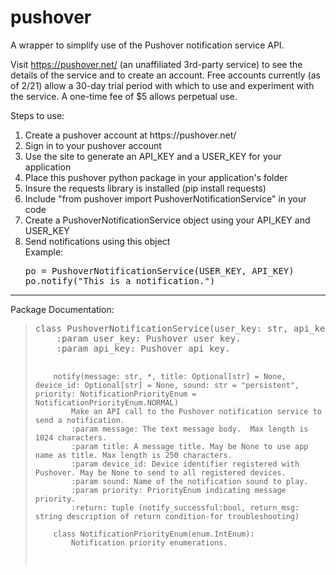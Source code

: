 # pushover
A wrapper to simplify use of the Pushover notification service API.

Visit https://pushover.net/ (an unaffiliated 3rd-party service) to see the details of the service and to
create an account. Free accounts currently (as of 2/21) allow a 30-day trial period with which to use 
and experiment with the service. A one-time fee of $5 allows perpetual use.

Steps to use:
<ol>
    <li>Create a pushover account at https://pushover.net/</li>
    <li>Sign in to your pushover account</li>
    <li>Use the site to generate an API_KEY and a USER_KEY for your application</li>
    <li>Place this pushover python package in your application's folder</li>
    <li>Insure the requests library is installed (pip install requests)</li>
    <li>Include "from pushover import PushoverNotificationService" in your code</li>
    <li>Create a PushoverNotificationService object using your API_KEY and USER_KEY</li>
    <li>Send notifications using this object
        <div>Example:</div>             
<pre>po = PushoverNotificationService(USER_KEY, API_KEY)
po.notify("This is a notification.")</pre>
    </li>    
</ol>
<hr>
Package Documentation:
<blockquote>
<pre>
class PushoverNotificationService(user_key: str, api_key: str)
    :param user_key: Pushover user key.
    :param api_key: Pushover api key.

        notify(message: str, *, title: Optional[str] = None, device_id: Optional[str] = None, sound: str = "persistent", priority: NotificationPriorityEnum = NotificationPriorityEnum.NORMAL)
            Make an API call to the Pushover notification service to send a notification.
            :param message: The text message body.  Max length is 1024 characters.
            :param title: A message title. May be None to use app name as title. Max length is 250 characters.
            :param device_id: Device identifier registered with Pushover. May be None to send to all registered devices.
            :param sound: Name of the notification sound to play.
            :param priority: PriorityEnum indicating message priority.
            :return: tuple (notify_successful:bool, return_msg: string description of return condition-for troubleshooting)

        class NotificationPriorityEnum(enum.IntEnum):
            Notification priority enumerations.           
</pre>
</blockquote>
